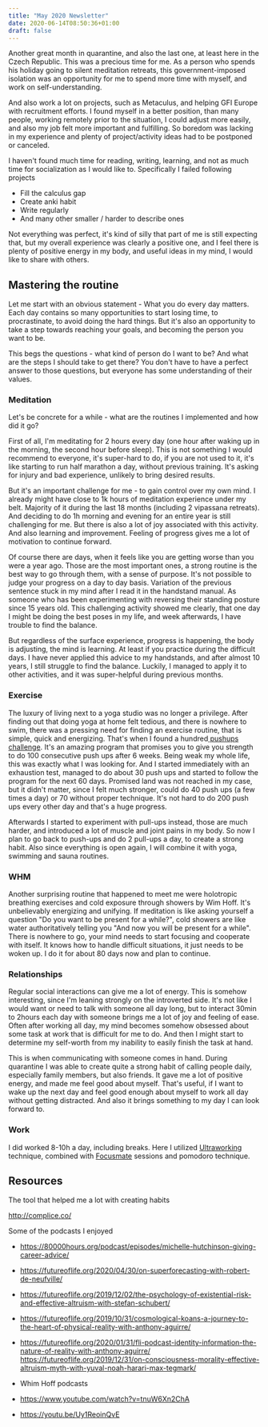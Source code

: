 ```yaml
---
title: "May 2020 Newsletter"
date: 2020-06-14T08:50:36+01:00
draft: false
---
```

Another great month in quarantine, and also the last one, at least here in the Czech Republic. This was a precious time for me. As a person who spends his holiday going to silent meditation retreats, this government-imposed isolation was an opportunity for me to spend more time with myself, and work on self-understanding.

And also work a lot on projects, such as Metaculus, and helping GFI Europe with recruitment efforts. I found myself in a better position, than many people, working remotely prior to the situation, I could adjust more easily, and also my job felt more important and fulfilling. So boredom was lacking in my experience and plenty of project/activity ideas had to be postponed or canceled.

I haven't found much time for reading, writing, learning, and not as much time for socialization as I would like to. Specifically I failed following projects 

-   Fill the calculus gap
-   Create anki habit
-   Write regularly
-   And many other smaller / harder to describe ones

Not everything was perfect, it's kind of silly that part of me is still expecting that, but my overall experience was clearly a positive one, and I feel there is plenty of positive energy in my body, and useful ideas in my mind, I would like to share with others. 

Mastering the routine
---------------------

Let me start with an obvious statement - What you do every day matters. Each day contains so many opportunities to start losing time, to procrastinate, to avoid doing the hard things. But it's also an opportunity to take a step towards reaching your goals, and becoming the person you want to be.

This begs the questions - what kind of person do I want to be? And what are the steps I should take to get there? You don't have to have a perfect answer to those questions, but everyone has some understanding of their values.

### Meditation

Let's be concrete for a while - what are the routines I implemented and how did it go?

First of all, I'm meditating for 2 hours every day (one hour after waking up in the morning, the second hour before sleep). This is not something I would recommend to everyone, it's super-hard to do, if you are not used to it, it's like starting to run half marathon a day, without previous training. It's asking for injury and bad experience, unlikely to bring desired results.

But it's an important challenge for me - to gain control over my own mind. I already might have close to 1k hours of meditation experience under my belt. Majority of it during the last 18 months (including 2 vipassana retreats). And deciding to do 1h morning and evening for an entire year is still challenging for me. But there is also a lot of joy associated with this activity. And also learning and improvement. Feeling of progress gives me a lot of motivation to continue forward.

Of course there are days, when it feels like you are getting worse than you were a year ago. Those are the most important ones, a strong routine is the best way to go through them, with a sense of purpose. It's not possible to judge your progress on a day to day basis. Variation of the previous sentence stuck in my mind after I read it in the handstand manual. As someone who has been experimenting with reversing their standing posture since 15 years old. This challenging activity showed me clearly, that one day I might be doing the best poses in my life, and week afterwards, I have trouble to find the balance.

But regardless of the surface experience, progress is happening, the body is adjusting, the mind is learning. At least if you practice during the difficult days. I have never applied this advice to my handstands, and after almost 10 years, I still struggle to find the balance. Luckily, I managed to apply it to other activities, and it was super-helpful during previous months.

### Exercise

The luxury of living next to a yoga studio was no longer a privilege. After finding out that doing yoga at home felt tedious, and there is nowhere to swim, there was a pressing need for finding an exercise routine, that is simple, quick and energizing. That's when I found a hundred[ pushups challenge](https://hundredpushups.com/). It's an amazing program that promises you to give you strength to do 100 consecutive push ups after 6 weeks. Being weak my whole life, this was exactly what I was looking for. And I started immediately with an exhaustion test, managed to do about 30 push ups and started to follow the program for the next 60 days. Promised land was not reached in my case, but it didn't matter, since I felt much stronger, could do 40 push ups (a few times a day) or 70 without proper technique. It's not hard to do 200 push ups every other day and that's a huge progress.

Afterwards I started to experiment with pull-ups instead, those are much harder, and introduced a lot of muscle and joint pains in my body. So now I plan to go back to push-ups and do 2 pull-ups a day, to create a strong habit. Also since everything is open again, I will combine it with yoga, swimming and sauna routines.

### WHM

Another surprising routine that happened to meet me were holotropic breathing exercises and cold exposure through showers by Wim Hoff. It's unbelievably energizing and unifying. If meditation is like asking yourself a question "Do you want to be present for a while?", cold showers are like water authoritatively telling you "And now you will be present for a while". There is nowhere to go, your mind needs to start focusing and cooperate with itself. It knows how to handle difficult situations, it just needs to be woken up. I do it for about 80 days now and plan to continue.

### Relationships

Regular social interactions can give me a lot of energy. This is somehow interesting, since I'm leaning strongly on the introverted side. It's not like I would want or need to talk with someone all day long, but to interact 30min to 2hours each day with someone brings me a lot of joy and feeling of ease. Often after working all day, my mind becomes somehow obsessed about some task at work that is difficult for me to do. And then I might start to determine my self-worth from my inability to easily finish the task at hand.

This is when communicating with someone comes in hand. During quarantine I was able to create quite a strong habit of calling people daily, especially family members, but also friends. It gave me a lot of positive energy, and made me feel good about myself. That's useful, if I want to wake up the next day and feel good enough about myself to work all day without getting distracted. And also it brings something to my day I can look forward to.

### Work
I did worked 8-10h a day, including breaks. Here I utilized [Ultraworking](https://ultra.work/cycles-minimal) technique, combined with [Focusmate](focusmate.com/) sessions and pomodoro technique. 

Resources
---------
The tool that helped me a lot with creating habits

http://complice.co/

Some of the podcasts I enjoyed

-   https://80000hours.org/podcast/episodes/michelle-hutchinson-giving-career-advice/
-   https://futureoflife.org/2020/04/30/on-superforecasting-with-robert-de-neufville/
- https://futureoflife.org/2019/12/02/the-psychology-of-existential-risk-and-effective-altruism-with-stefan-schubert/
- https://futureoflife.org/2019/10/31/cosmological-koans-a-journey-to-the-heart-of-physical-reality-with-anthony-aguirre/
- https://futureoflife.org/2020/01/31/fli-podcast-identity-information-the-nature-of-reality-with-anthony-aguirre/
https://futureoflife.org/2019/12/31/on-consciousness-morality-effective-altruism-myth-with-yuval-noah-harari-max-tegmark/

-   Whim Hoff podcasts
-   https://www.youtube.com/watch?v=tnuW6Xn2ChA
-   https://youtu.be/Uy1ReoinQvE
